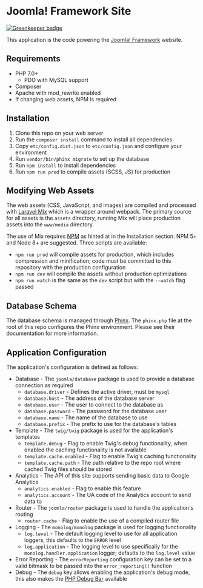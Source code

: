 # Joomla! Framework Site

[![Greenkeeper badge](https://badges.greenkeeper.io/joomla/framework.joomla.org.svg)](https://greenkeeper.io/)

This application is the code powering the [Joomla! Framework](https://framework.joomla.org) website.

## Requirements

* PHP 7.0+
    * PDO with MySQL support
* Composer
* Apache with mod_rewrite enabled
* If changing web assets, NPM is required

## Installation

1. Clone this repo on your web server
2. Run the `composer install` command to install all dependencies
3. Copy `etc/config.dist.json` to `etc/config.json` and configure your environment
4. Run `vendor/bin/phinx migrate` to set up the database
5. Run `npm install` to install dependencies
6. Run `npm run prod` to compile assets (SCSS, JS) for production

## Modifying Web Assets

The web assets (CSS, JavaScript, and images) are compiled and processed with [Laravel Mix](https://github.com/JeffreyWay/laravel-mix) which is a wrapper around webpack. The primary source for all assets is the `assets` directory, running Mix will place production assets into the `www/media` directory.

The use of Mix requires [NPM](https://www.npmjs.com/) as hinted at in the Installation section.  NPM 5+ and Node 8+ are suggested.  Three scripts are available:

* `npm run prod` will compile assets for production, which includes compression and minification; code must be committed to this repository with the production configuration
* `npm run dev` will compile the assets without production optimizations
* `npm run watch` is the same as the `dev` script but with the `--watch` flag passed

## Database Schema

The database schema is managed through [Phinx](https://phinx.org/).  The `phinx.php` file at the root of this repo configures the Phinx environment.  Please see their documentation for more information.

## Application Configuration

The application's configuration is defined as follows:

* Database - The `joomla/database` package is used to provide a database connection as required
    * `database.driver` - Defines the active driver, must be `mysql`
    * `database.host` - The address of the database server
    * `database.user` - The user to connect to the database as
    * `database.password` - The password for the database user
    * `database.name` - The name of the database to use
    * `database.prefix` - The prefix to use for the database's tables
* Template - The `twig/twig` package is used for the application's templates
    * `template.debug` - Flag to enable Twig's debug functionality, when enabled the caching functionality is not available
    * `template.cache.enabled` - Flag to enable Twig's caching functionality
    * `template.cache.path` - The path relative to the repo root where cached Twig files should be stored
* Analytics - The API of this site supports sending basic data to Google Analytics
    * `analytics.enabled` - Flag to enable this feature
    * `analytics.account` - The UA code of the Analytics account to send data to
* Router - The `joomla/router` package is used to handle the application's routing
    * `router.cache` - Flag to enable the use of a compiled router file
* Logging - The `monolog/monolog` package is used for logging functionality
    * `log.level` - The default logging level to use for all application loggers, this defaults to the `ERROR` level
    * `log.application` - The logging level to use specifically for the `monolog.handler.application` logger; defaults to the `log.level` value
* Error Reporting - The `errorReporting` configuration key can be set to a valid bitmask to be passed into the `error_reporting()` function
* Debug - The `debug` key allows enabling the application's debug mode, this also makes the [PHP Debug Bar](http://phpdebugbar.com/) available
